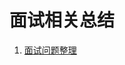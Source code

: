 # 面试相关总结
1. [面试问题整理]( https://github.com/HomanLiang/interview/blob/main/document/Interview_Question.md )

